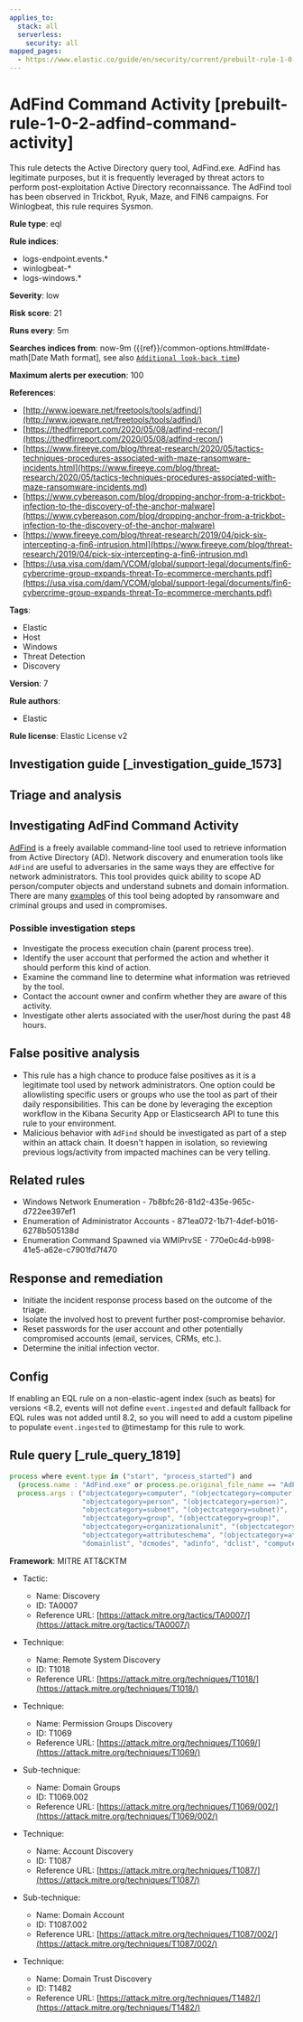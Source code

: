 ```yaml
---
applies_to:
  stack: all
  serverless:
    security: all
mapped_pages:
  - https://www.elastic.co/guide/en/security/current/prebuilt-rule-1-0-2-adfind-command-activity.html
---
```


# AdFind Command Activity [prebuilt-rule-1-0-2-adfind-command-activity]

This rule detects the Active Directory query tool, AdFind.exe. AdFind has legitimate purposes, but it is frequently leveraged by threat actors to perform post-exploitation Active Directory reconnaissance. The AdFind tool has been observed in Trickbot, Ryuk, Maze, and FIN6 campaigns. For Winlogbeat, this rule requires Sysmon.

**Rule type**: eql

**Rule indices**:

* logs-endpoint.events.*
* winlogbeat-*
* logs-windows.*

**Severity**: low

**Risk score**: 21

**Runs every**: 5m

**Searches indices from**: now-9m ({{ref}}/common-options.html#date-math[Date Math format], see also [`Additional look-back time`](docs-content://solutions/security/detect-and-alert/create-detection-rule.md#rule-schedule))

**Maximum alerts per execution**: 100

**References**:

* [http://www.joeware.net/freetools/tools/adfind/](http://www.joeware.net/freetools/tools/adfind/)
* [https://thedfirreport.com/2020/05/08/adfind-recon/](https://thedfirreport.com/2020/05/08/adfind-recon/)
* [https://www.fireeye.com/blog/threat-research/2020/05/tactics-techniques-procedures-associated-with-maze-ransomware-incidents.html](https://www.fireeye.com/blog/threat-research/2020/05/tactics-techniques-procedures-associated-with-maze-ransomware-incidents.md)
* [https://www.cybereason.com/blog/dropping-anchor-from-a-trickbot-infection-to-the-discovery-of-the-anchor-malware](https://www.cybereason.com/blog/dropping-anchor-from-a-trickbot-infection-to-the-discovery-of-the-anchor-malware)
* [https://www.fireeye.com/blog/threat-research/2019/04/pick-six-intercepting-a-fin6-intrusion.html](https://www.fireeye.com/blog/threat-research/2019/04/pick-six-intercepting-a-fin6-intrusion.md)
* [https://usa.visa.com/dam/VCOM/global/support-legal/documents/fin6-cybercrime-group-expands-threat-To-ecommerce-merchants.pdf](https://usa.visa.com/dam/VCOM/global/support-legal/documents/fin6-cybercrime-group-expands-threat-To-ecommerce-merchants.pdf)

**Tags**:

* Elastic
* Host
* Windows
* Threat Detection
* Discovery

**Version**: 7

**Rule authors**:

* Elastic

**Rule license**: Elastic License v2

## Investigation guide [_investigation_guide_1573]

## Triage and analysis

## Investigating AdFind Command Activity

[AdFind](http://www.joeware.net/freetools/tools/adfind/) is a freely available command-line tool used to retrieve information
from Active Directory (AD). Network discovery and enumeration tools like `AdFind` are useful to adversaries in the same
ways they are effective for network administrators. This tool provides quick ability to scope AD person/computer objects
and understand subnets and domain information. There are many [examples](https://thedfirreport.com/category/adfind/) of
this tool being adopted by ransomware and criminal groups and used in compromises.

### Possible investigation steps

- Investigate the process execution chain (parent process tree).
- Identify the user account that performed the action and whether it should perform this kind of action.
- Examine the command line to determine what information was retrieved by the tool.
- Contact the account owner and confirm whether they are aware of this activity.
- Investigate other alerts associated with the user/host during the past 48 hours.

## False positive analysis

- This rule has a high chance to produce false positives as it is a legitimate tool used by network administrators. One
option could be allowlisting specific users or groups who use the tool as part of their daily responsibilities. This can
be done by leveraging the exception workflow in the Kibana Security App or Elasticsearch API to tune this rule to your environment.
- Malicious behavior with `AdFind` should be investigated as part of a step within an attack chain. It doesn't happen in
isolation, so reviewing previous logs/activity from impacted machines can be very telling.

## Related rules

- Windows Network Enumeration - 7b8bfc26-81d2-435e-965c-d722ee397ef1
- Enumeration of Administrator Accounts - 871ea072-1b71-4def-b016-6278b505138d
- Enumeration Command Spawned via WMIPrvSE - 770e0c4d-b998-41e5-a62e-c7901fd7f470

## Response and remediation

- Initiate the incident response process based on the outcome of the triage.
- Isolate the involved host to prevent further post-compromise behavior.
- Reset passwords for the user account and other potentially compromised accounts (email, services, CRMs, etc.).
- Determine the initial infection vector.

## Config

If enabling an EQL rule on a non-elastic-agent index (such as beats) for versions <8.2, events will not define `event.ingested` and default fallback for EQL rules was not added until 8.2, so you will need to add a custom pipeline to populate `event.ingested` to @timestamp for this rule to work.

## Rule query [_rule_query_1819]

```js
process where event.type in ("start", "process_started") and
  (process.name : "AdFind.exe" or process.pe.original_file_name == "AdFind.exe") and
  process.args : ("objectcategory=computer", "(objectcategory=computer)",
                  "objectcategory=person", "(objectcategory=person)",
                  "objectcategory=subnet", "(objectcategory=subnet)",
                  "objectcategory=group", "(objectcategory=group)",
                  "objectcategory=organizationalunit", "(objectcategory=organizationalunit)",
                  "objectcategory=attributeschema", "(objectcategory=attributeschema)",
                  "domainlist", "dcmodes", "adinfo", "dclist", "computers_pwnotreqd", "trustdmp")
```

**Framework**: MITRE ATT&CKTM

* Tactic:

    * Name: Discovery
    * ID: TA0007
    * Reference URL: [https://attack.mitre.org/tactics/TA0007/](https://attack.mitre.org/tactics/TA0007/)

* Technique:

    * Name: Remote System Discovery
    * ID: T1018
    * Reference URL: [https://attack.mitre.org/techniques/T1018/](https://attack.mitre.org/techniques/T1018/)

* Technique:

    * Name: Permission Groups Discovery
    * ID: T1069
    * Reference URL: [https://attack.mitre.org/techniques/T1069/](https://attack.mitre.org/techniques/T1069/)

* Sub-technique:

    * Name: Domain Groups
    * ID: T1069.002
    * Reference URL: [https://attack.mitre.org/techniques/T1069/002/](https://attack.mitre.org/techniques/T1069/002/)

* Technique:

    * Name: Account Discovery
    * ID: T1087
    * Reference URL: [https://attack.mitre.org/techniques/T1087/](https://attack.mitre.org/techniques/T1087/)

* Sub-technique:

    * Name: Domain Account
    * ID: T1087.002
    * Reference URL: [https://attack.mitre.org/techniques/T1087/002/](https://attack.mitre.org/techniques/T1087/002/)

* Technique:

    * Name: Domain Trust Discovery
    * ID: T1482
    * Reference URL: [https://attack.mitre.org/techniques/T1482/](https://attack.mitre.org/techniques/T1482/)




